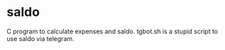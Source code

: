# saldo
C program to calculate expenses and saldo. tgbot.sh is a stupid script to use saldo via telegram.
